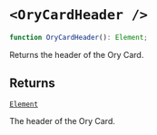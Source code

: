 # `<OryCardHeader />`

```ts
function OryCardHeader(): Element;
```

Returns the header of the Ory Card.

## Returns

[`Element`](https://github.com/DefinitelyTyped/DefinitelyTyped/blob/9519439d51f51f794efa1b5865d3a9224c337bfd/types/react/jsx-runtime.d.ts#L6)

The header of the Ory Card.
